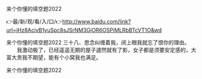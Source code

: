 来个你懂的填空题2022

👉最/新/观/看/入/口/👉http://www.baidu.com/link?url=jHz8AcivB1yuSpc8sJSrNM3GjOR6OSPiMLRbBTcVT1O&wd

来个你懂的填空题2022	三十八、思念纠缠着我，闭上眼我就忘了恨你的理由。
　　我激动极了，已经遥遥无期的屋子遽然就有了影，女子都是须要安定感的，大富大贵我不期望，能有个小窝我也满足。


来个你懂的填空题2022
